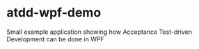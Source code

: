 atdd-wpf-demo
=============

Small example application showing how Acceptance Test-driven Development can be done in WPF